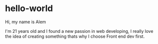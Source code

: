# hello-world
Hi, my name is Alem

I'm 21 years old and I found a new passion in web developing, I really love the idea of creating something thats why I choose Front end dev first.
